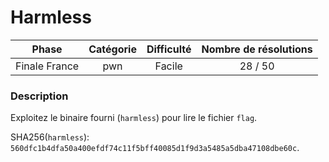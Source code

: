 # Harmless

| Phase          | Catégorie  |  Difficulté  | Nombre de résolutions |
|:--------------:|:----------:|:------------:|:---------------------:|
| Finale France  | pwn        |   Facile     |               28 / 50 | 

### Description

Exploitez le binaire fourni (`harmless`) pour lire le fichier `flag`.

SHA256(`harmless`): `560dfc1b4dfa50a400efdf74c11f5bff40085d1f9d3a5485a5dba47108dbe60c`.
